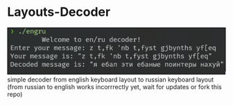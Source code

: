 # Layouts-Decoder
<img src="./screenshot.png">
simple decoder from english keyboard layout to russian keyboard layout (from russian to english works incorrrectly yet, wait for updates or fork this repo)
